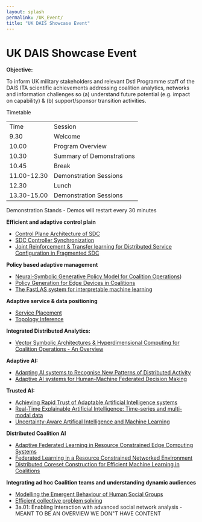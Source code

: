 ```yaml
---
layout: splash
permalink: /UK_Event/
title: "UK DAIS Showcase Event"
---
```


# UK DAIS Showcase Event

**Objective:**

To inform UK military stakeholders and relevant Dstl Programme staff of the DAIS ITA scientific achievements addressing coalition analytics, networks and information challenges so (a) understand future potential (e.g. impact on capability) & (b) support/sponsor transition activities. 

Timetable

<table>
  <tbody>
    <tr>
      <td>Time</td>
      <td>Session</td>
    </tr>
    <tr>
      <td>9.30</td>
      <td>Welcome</td>
    </tr>
    <tr>
      <td>10.00</td>
      <td>Program Overview</td>
    </tr>
    <tr>
      <td>10.30</td>
      <td>Summary of Demonstrations</td>
    </tr>
    <tr>
      <td>10.45</td>
      <td>Break</td>
    </tr>
    <tr>
      <td>11.00-12.30</td>
      <td>Demonstration Sessions</td>
    </tr>
    <tr>
      <td>12.30</td>
      <td>Lunch</td>
    </tr>
    <tr>
      <td>13.30-15.00</td>
      <td>Demonstration Sessions</td>
    </tr>
  </tbody>
</table>


Demonstration Stands - Demos will restart every 30 minutes 

**Efficient and adaptive control plain**
* [Control Plane Architecture of SDC](/2a08/)
* [SDC Controller Synchronization](/2a07/)
* [Joint Reinforcement & Transfer learning for Distributed Service Configuration in Fragmented SDC](/2b01/)

**Policy based adaptive management**
*	[Neural-Symbolic Generative Policy Model for Coalition Operations](/1c02/))
*	[Policy Generation for Edge Devices in Coalitions](/2c04/)
*	[The FastLAS system for interpretable machine learning](/1c08/)

**Adaptive service & data positioning**
* [Service Placement](/2a04/)
* [Topology Inference](/2a03/)

**Integrated Distributed Analytics:**
* [Vector Symbolic Architectures & Hyperdimensional Computing for Coalition Operations - An Overview](/1a11/)

**Adaptive AI:**
* [Adapting AI systems to Recognise New Patterns of Distributed Activity](/1c16/)
* [Adaptive AI systems for Human-Machine Federated Decision Making](/1c05/)

**Trusted AI:**
* [Achieving Rapid Trust of Adaptable Artificial Intelligence systems](/1d04/)
* [Real-Time Explainable Artificial Intelligence: Time-series and multi-modal data](/1d01/)
* [Uncertainty-Aware Artifical Intelligence and Machine Learning](/1d05/)

**Distributed Coalition AI**
* [Adaptive Federated Learning in Resource Constrained Edge Computing Systems](/1b06/)
* [Federated Learning in a Resource Constrained Networked Environment](/1a08/)
* [Distributed Coreset Construction for Efficient Machine Learning in Coalitions](/1b03/)

**Integrating ad hoc Coalition teams and understanding dynamic audiences**
* [Modelling the Emergent Behaviour of Human Social Groups](/1c01/)
* [Efficient collective problem solving](/3b02)
* 3a.01: Enabling Interaction with advanced social network analysis - MEANT TO BE AN OVERVIEW WE DON"T HAVE CONTENT




